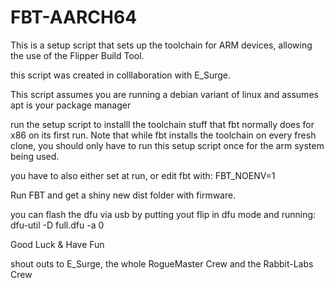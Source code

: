 # FBT-AARCH64
This is a setup script that sets up the toolchain for ARM devices, allowing the use of the Flipper Build Tool.
 
this script was created in colllaboration with E_Surge.

This script assumes you are running a debian variant of linux and assumes apt is your package manager

run the setup script to installl the toolchain stuff that fbt normally does for x86 on its first run. Note that while fbt installs the toolchain on every fresh clone, you should only have to run this setup script once for the arm system being used.

you have to also either set at run, or edit fbt with: FBT_NOENV=1

Run FBT and get a shiny new dist folder with firmware.

you can flash the dfu via usb by putting yout flip in dfu mode and running:
dfu-util -D full.dfu -a 0


Good Luck & Have Fun



shout outs to E_Surge, the whole RogueMaster Crew and the Rabbit-Labs Crew


